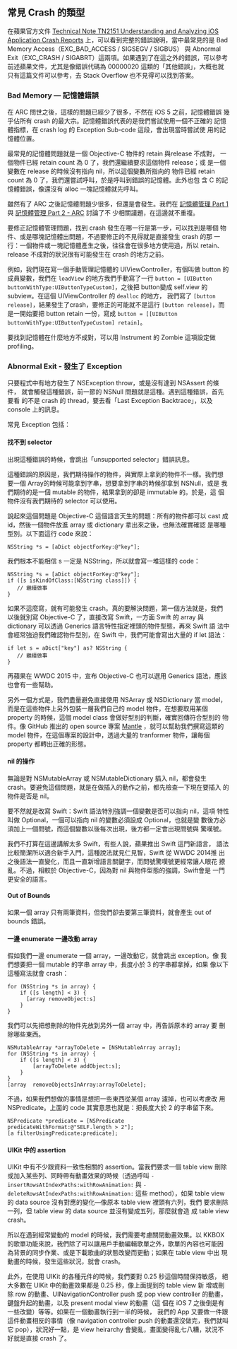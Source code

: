 常見 Crash 的類型
-----------------

在蘋果官方文件
[Technical Note TN2151 Understanding and Analyzing iOS Application Crash Reports](https://developer.apple.com/library/ios/technotes/tn2151/_index.html)
上，可以看到完整的錯誤說明，當中最常見的是 Bad Memory
Access（EXC\_BAD\_ACCESS / SIGSEGV / SIGBUS） 與 Abnormal
Exit（EXC\_CRASH / SIGABRT）這兩項。如果遇到了在這之外的錯誤，可以參考
前述蘋果文件，尤其是像錯誤代碼為 00000020 這類的「其他錯誤」，大概也就
只有這篇文件可以參考，去 Stack Overflow 也不見得可以找到答案。

### Bad Memory — 記憶體錯誤

在 ARC 問世之後，這樣的問題已經少了很多，不然在 iOS 5 之前，記憶體錯誤
幾乎佔所有 crash 的最大宗。記憶體錯誤代表的是我們嘗試使用一個不正確的
記憶體指標，在 crash log 的 Exception Sub-code 這段，會出現當時嘗試使
用的記憶體位置。

最常見的記憶體問題就是一個 Objective-C 物件的 retain 與release 不成對，
一個物件已經 retain count 為 0 了，我們還繼續要求這個物件 release；或
是一個變數在 release 的時候沒有指向 nil，所以這個變數所指向的 物件已經
retain count 為 0 了，我們還嘗試呼叫，於是呼叫到錯誤的記憶體。此外也包
含 C 的記憶體錯誤，像還沒有 alloc 一塊記憶體就先呼叫。

雖然有了 ARC 之後記憶體問題少很多，但還是會發生。我們在
[記憶體管理 Part 1](memory_management_part_1/README.md) 與
[記憶體管理 Part 2 - ARC](memory_management_part_2/README.md) 討論了不
少相關議題，在這邊就不重複。

要修正記憶體管理問題，找到 crash 發生在哪一行是第一步，可以找到是哪個
物件、或是哪塊記憶體出問題，不過要修正的不見得就是直接發生 crash 的那
一行：一個物件或一塊記憶體產生之後，往往會在很多地方使用過，所以
retain、release 不成對的狀況很有可能發生在 crash 的地方之前。

例如，我們現在寫一個手動管理記憶體的 UIViewController，有個叫做 button
的成員變數，我們在 `loadView` 的地方我們手動寫了一行
`button = [UIButton buttonWithType:UIButtonTypeCustom]`，之後把 button變成
self.view 的 subview。在這個 UIViewController 的 `dealloc` 的地方，
我們寫了 `[button release]`，結果發生了crash，要修正的可能就不是這行
`[button release]`，而是一開始要把 button retain 一份，寫成
`button = [[UIButton buttonWithType:UIButtonTypeCustom] retain]`。

要找到記憶體在什麼地方不成對，可以用 Instrument 的 Zombie 這項設定做
profiling。

### Abnormal Exit - 發生了 Exception

只要程式中有地方發生了 NSException throw，或是沒有達到 NSAssert 的條件，
就會觸發這種錯誤，前一節的 NSNull 問題就是這種。遇到這種錯誤，首先要看
的不是 crash 的 thread，要去看「Last Exception Backtrace」，以及
console 上的訊息。

常見 Exception 包括：

#### 找不到 selector

出現這種錯誤的時候，會跳出「unsupported selector」錯誤訊息。

這種錯誤的原因是，我們期待操作的物件，與實際上拿到的物件不一樣。我們想
要一個 Array的時候可能拿到字串，想要拿到字串的時候卻拿到 NSNull，或是
我們期待的是一個 mutable 的物件，結果拿到的卻是 immutable 的。於是，這
個物件沒有我們期待的 selector 可以使用。

說起來這個問題是 Objective-C 這個語言天生的問題：所有的物件都可以 cast
成 id，然後一個物件放進 array 或 dictionary 拿出來之後，也無法確實確認
是哪種型別。以下面這行 code 來說：

``` objc
NSString *s = [aDict objectForKey:@"key"];
```

我們根本不能相信 s 一定是 NSString，所以就會寫一堆這樣的 code：

``` objc
NSString *s = [aDict objectForKey:@"key"];
if ([s isKindOfClass:[NSString class]]) {
   // 繼續做事
}
```

如果不這麼寫，就有可能發生 crash。真的要解決問題，第一個方法就是，我們
以後就別寫 Objective-C 了，直接改寫 Swift，一方面 Swift 的 array 與
dictionary 可以透過 Generics 語言特性指定裡頭的物件型態，再來 Swift 語
法中會經常強迫我們確認物件型別，在 Swift 中，我們可能會寫出大量的 if
let 語法：

```
if let s = aDict["key"] as? NSString {
   // 繼續做事
}
```

再蘋果在 WWDC 2015 中，宣布 Objective-C 也可以選用 Generics 語法，應該
也會有一些幫助。

另外一個方式是，我們盡量避免直接使用 NSArray 或 NSDictionary 當 model，
而是在這些物件上另外包裝一層我們自己的 model 物件，在想要取用某個
property 的時候，這個 model class 會做好型別的判斷，確實回傳符合型別的
物件。像 GitHub 推出的 open source 專案
[Mantle](https://github.com/Mantle/Mantle) ，就可以幫助我們撰寫這類的
model 物件，在這個專案的設計中，透過大量的 tranformer 物件，讓每個
property 都轉出正確的形態。

#### nil 的操作

無論是對 NSMutableArray 或 NSMutableDictionary 插入 nil，都會發生
crash。要避免這個問題，就是在做插入的動作之前，都先檢查一下現在要插入
的物件是否是 nil。

要不然就是改寫 Swift：Swift 語法特別強調一個變數是否可以指向 nil，這項
特性叫做 Optional，一個可以指向 nil 的變數必須設成 Optional，也就是變
數後方必須加上一個問號，而這個變數以後每次出現，後方都一定會出現問號與
驚嘆號。

我們不打算在這邊講解太多 Swift，有些人說，蘋果推出 Swift 這門新語言，
語法比較簡潔所以適合新手入門，這種說法就見仁見智，Swift 從 WWDC 2014推
出之後語法一直變化，而且一直新增語言關鍵字，而問號驚嘆號更經常讓人眼花
撩亂。不過，相較於 Objective-C，因為對 nil 與物件型態的強調，Swift會是
一門更安全的語言。

#### Out of Bounds

如果一個 array 只有兩筆資料，但我們卻去要第三筆資料，就會產生 out of
bounds 錯誤。

#### 一邊 enumerate 一邊改動 array

假如我們一邊 enumerate 一個 array，一邊改動它，就會跳出 exception。像
我們想要把一個 mutable 的字串 array 中，長度小於 3 的字串都拿掉，如果
像以下這種寫法就會 crash：

``` objc
for (NSString *s in array) {
	if ([s length] < 3) {
	  [array removeObject:s]
	}
}
```

我們可以先把想刪除的物件先放到另外一個 array 中，再告訴原本的 array 要
刪除哪些東西。

``` objc
NSMutableArray *arrayToDelete = [NSMutableArray array];
for (NSString *s in array) {
	if ([s length] < 3) {
		[arrayToDelete addObject:s];
	}
}
[array  removeObjectsInArray:arrayToDelete];
```

不過，如果我們想做的事情是想把一些東西從某個 array 濾掉，也可以考慮改
用 NSPredicate。上面的 code 其實意思也就是：把長度大於 2 的字串留下來。

``` objc
NSPredicate *predicate = [NSPredicate predicateWithFormat:@"SELF.length > 2"];
[a filterUsingPredicate:predicate];

```

#### UIKit 中的 assertion

UIKit 中有不少跟資料一致性相關的 assertion。當我們要求一個 table view
刪除或加入某些列、同時帶有動畫效果的時候（透過呼叫
`-insertRowsAtIndexPaths:withRowAnimation:` 與
`-deleteRowsAtIndexPaths:withRowAnimation:` 這些 method），如果 table
view 的 data source 沒有對應的變化—像原本 table view 裡頭有六列，我們
要求刪除一列，但 table view 的 data source 並沒有變成五列，那麼就會造
成 table view crash。

所以在遇到經常變動的 model 的時候，我們需要考慮關閉動畫效果。以 KKBOX
的歌單功能來說，我們除了可以讓用戶手動編輯歌單之外，歌單的內容也可能因
為背景的同步作業、或是下載歌曲的狀態改變而更動；如果在 table view 中出
現動畫的時候，發生這些狀況，就會 crash。

此外，在使用 UIKit 的各種元件的時候，我們要對 0.25 秒這個時間保持敏感，
絕大多數在 UIKit 中的動畫效果都是 0.25 秒，像上面提到的 table view 新
增或刪除 row 的動畫、UINavigationController push 或 pop view
controller 的動畫，鍵盤升起的動畫，以及 present modal view 的動畫（這
個在 iOS 7 之後倒是有一些改變）等等。如果在一個動畫執行到一半的時候，
我們的 App 又要做一件跟這件動畫相反的事情（像 navigation controller
push 的動畫還沒做完，我們就叫它 pop），狀況好一點，是 view heirarchy
會變亂，畫面變得亂七八糟，狀況不好就是直接 crash 了。
